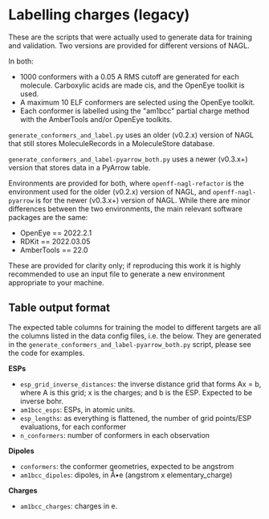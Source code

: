 # Labelling charges (legacy)

These are the scripts that were actually used to generate data for training and validation. Two versions are provided for different versions of NAGL.

In both:

* 1000 conformers with a 0.05 A RMS cutoff are generated for each molecule. Carboxylic acids are made cis, and the OpenEye toolkit is used.
* A maximum 10 ELF conformers are selected using the OpenEye toolkit.
* Each conformer is labelled using the "am1bcc" partial charge method with the AmberTools and/or OpenEye toolkits. 


``generate_conformers_and_label.py`` uses an older (v0.2.x) version of NAGL that still stores MoleculeRecords in a MoleculeStore database.

``generate_conformers_and_label-pyarrow_both.py`` uses a newer (v0.3.x+) version that stores data in a PyArrow table.

Environments are provided for both, where `openff-nagl-refactor` is the environment used for the older (v0.2.x) version of NAGL, and `openff-nagl-pyarrow` is for the newer (v0.3.x+) version of NAGL. While there are minor differences between the two environments, the main relevant software packages are the same:

* OpenEye == 2022.2.1
* RDKit == 2022.03.05
* AmberTools == 22.0


These are provided for clarity only; if reproducing this work it is highly recommended to use an input file to generate a new environment appropriate to your machine.


## Table output format

The expected table columns for training the model to different targets are all the columns listed in the data config files, i.e. the below. They are generated in the ``generate_conformers_and_label-pyarrow_both.py`` script, please see the code for examples.

**ESPs**

* `esp_grid_inverse_distances`: the inverse distance grid that forms Ax = b, where A is this grid; x is the charges; and b is the ESP. Expected to be inverse bohr.
* `am1bcc_esps`: ESPs, in atomic units.
* `esp_lengths`: as everything is flattened, the number of grid points/ESP evaluations, for each conformer
* `n_conformers`: number of conformers in each observation

**Dipoles**

* `conformers`: the conformer geometries, expected to be angstrom
* `am1bcc_dipoles`: dipoles, in Å•e (angstrom x elementary_charge)

**Charges**

* `am1bcc_charges`: charges in e.
